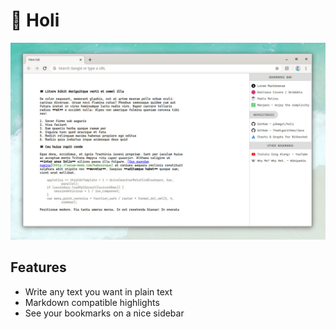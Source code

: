 # 👋 Holi

![Main application](https://raw.githubusercontent.com/p2kmgcl/holi/master/assets/screenshot-a.jpg)

## Features

- Write any text you want in plain text
- Markdown compatible highlights
- See your bookmarks on a nice sidebar
